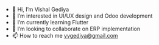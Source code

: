 - 👋 Hi, I’m Vishal Gediya
- 👀 I’m interested in UI/UX design and Odoo development
- 🌱 I’m currently learning Flutter
- 💞️ I’m looking to collaborate on ERP implementation
- 📫 How to reach me vvgediya@gmail.com

<!---
vvgediya/vvgediya is a ✨ special ✨ repository because its `README.md` (this file) appears on your GitHub profile.
You can click the Preview link to take a look at your changes.
--->

